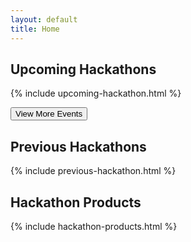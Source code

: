 ```yaml
---
layout: default
title: Home
---
```


## Upcoming Hackathons

{% include upcoming-hackathon.html %}

<button class="upcoming toggle">View More Events</button>

## Previous Hackathons

{% include previous-hackathon.html %}


## Hackathon Products

{% include hackathon-products.html %}

<!-- <button><a href="{{ site.baseurl}}/products">View More Products</a></button> -->





